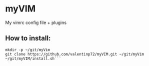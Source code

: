# myVIM
My vimrc config file + plugins

## How to install:

```shell
mkdir -p ~/git/myVim
git clone https://github.com/valentinp72/myVIM.git ~/git/myVim
~/git/myVIM/install.sh```
